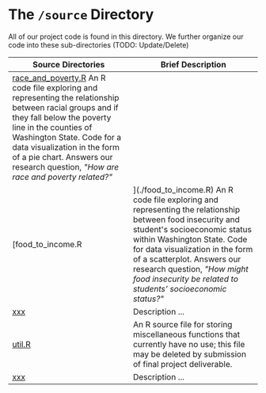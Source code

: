# The `/source` Directory

All of our project code is found in this directory.  We further organize our code into
these sub-directories (TODO: Update/Delete)

|Source Directories | Brief Description|
|---------------| -----------------|
|[race_and_poverty.R](./race_and_poverty.R) An R code file exploring and representing the relationship between racial groups and if they fall below the poverty line in the counties of Washington State. Code for a data visualization in the form of a pie chart. Answers our research question, _"How are race and poverty related?"_
|[food_to_income.R|](./food_to_income.R) An R code file exploring and representing the relationship between food insecurity and student's socioeconomic status within Washington State. Code for data visualization in the form of a scatterplot. Answers our research question, _"How might food insecurity be related to students’ socioeconomic status?"_
|[xxx](./xxx) | Description ...
|[util.R](./util.R) | An R source file for storing miscellaneous functions that currently have no use; this file may be deleted by submission of final project deliverable.
|[xxx](./xxx) | Description ...